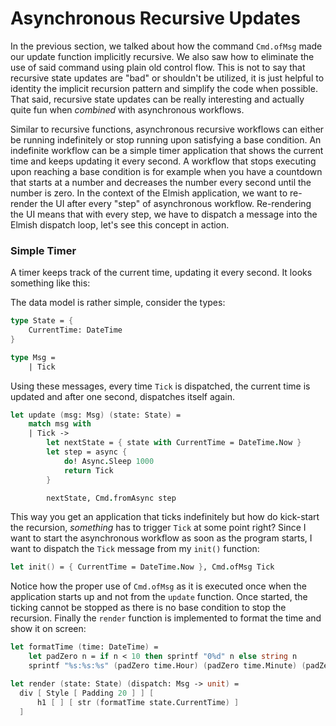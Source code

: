 # Asynchronous Recursive Updates

In the previous section, we talked about how the command `Cmd.ofMsg` made our update function implicitly recursive. We also saw how to eliminate the use of said command using plain old control flow. This is not to say that recursive state updates are "bad" or shouldn't be utilized, it is just helpful to identity the implicit recursion pattern and simplify the code when possible. That said, recursive state updates can be really interesting and actually quite fun when *combined* with asynchronous workflows.

Similar to recursive functions, asynchronous recursive workflows can either be running indefinitely or stop running upon satisfying a base condition. An indefinite workflow can be a simple timer application that shows the current time and keeps updating it every second. A workflow that stops executing upon reaching a base condition is for example when you have a countdown that starts at a number and decreases the number every second until the number is zero. In the context of the Elmish application, we want to re-render the UI after every "step" of asynchronous workflow. Re-rendering the UI means that with every step, we have to dispatch a message into the Elmish dispatch loop, let's see this concept in action.

### Simple Timer

A timer keeps track of the current time, updating it every second. It looks something like this:

<div style="width:100%">
  <div style="margin: 0 auto; width:75%;">
    <resolved-image source="/images/commands/async-timer.gif" />
  </div>
</div>

The data model is rather simple, consider the types:
```fsharp
type State = {
    CurrentTime: DateTime
}

type Msg =
    | Tick
```
Using these messages, every time `Tick` is dispatched, the current time is updated and after one second, dispatches itself again.
```fsharp
let update (msg: Msg) (state: State) =
    match msg with
    | Tick ->
        let nextState = { state with CurrentTime = DateTime.Now }
        let step = async {
            do! Async.Sleep 1000
            return Tick
        }

        nextState, Cmd.fromAsync step
```
This way you get an application that ticks indefinitely but how do kick-start the recursion, *something* has to trigger `Tick` at some point right? Since I want to start the asynchronous workflow as soon as the program starts, I want to dispatch the `Tick` message from my `init()` function:
```fsharp
let init() = { CurrentTime = DateTime.Now }, Cmd.ofMsg Tick
```
Notice how the proper use of `Cmd.ofMsg` as it is executed once when the application starts up and not from the `update` function. Once started, the ticking cannot be stopped as there is no base condition to stop the recursion. Finally the `render` function is implemented to format the time and show it on screen:
```fsharp
let formatTime (time: DateTime) =
    let padZero n = if n < 10 then sprintf "0%d" n else string n
    sprintf "%s:%s:%s" (padZero time.Hour) (padZero time.Minute) (padZero time.Second)

let render (state: State) (dispatch: Msg -> unit) =
  div [ Style [ Padding 20 ] ] [
      h1 [ ] [ str (formatTime state.CurrentTime) ]
  ]
```

